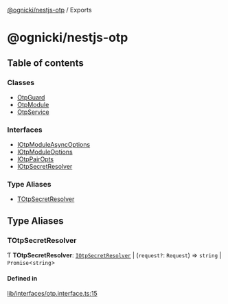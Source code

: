 [@ognicki/nestjs-otp](README.md) / Exports

# @ognicki/nestjs-otp

## Table of contents

### Classes

- [OtpGuard](classes/OtpGuard.md)
- [OtpModule](classes/OtpModule.md)
- [OtpService](classes/OtpService.md)

### Interfaces

- [IOtpModuleAsyncOptions](interfaces/IOtpModuleAsyncOptions.md)
- [IOtpModuleOptions](interfaces/IOtpModuleOptions.md)
- [IOtpPairOpts](interfaces/IOtpPairOpts.md)
- [IOtpSecretResolver](interfaces/IOtpSecretResolver.md)

### Type Aliases

- [TOtpSecretResolver](modules.md#totpsecretresolver)

## Type Aliases

### TOtpSecretResolver

Ƭ **TOtpSecretResolver**: [`IOtpSecretResolver`](interfaces/IOtpSecretResolver.md) \| (`request?`: `Request`) => `string` \| `Promise`\<`string`\>

#### Defined in

[lib/interfaces/otp.interface.ts:15](https://github.com/mwognicki/nestjs-otp/blob/77280bc/lib/interfaces/otp.interface.ts#L15)
